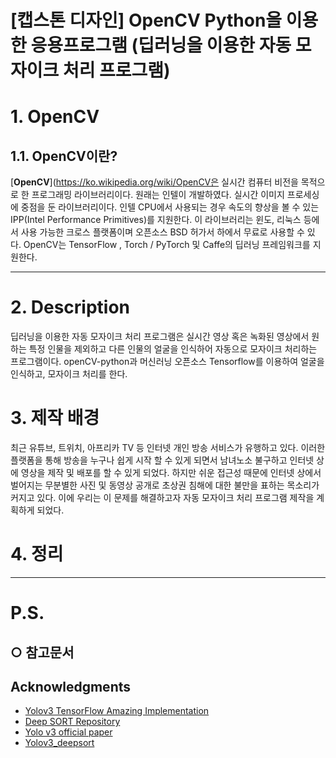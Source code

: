 
[캡스톤 디자인] OpenCV Python을 이용한 응용프로그램 (딥러닝을 이용한 자동 모자이크 처리 프로그램)
======================

# 1. OpenCV
## 1.1. OpenCV이란?
[**OpenCV**](https://ko.wikipedia.org/wiki/OpenCV은 실시간 컴퓨터 비전을 목적으로 한 프로그래밍 라이브러리이다. 원래는 인텔이 개발하였다. 실시간 이미지 프로세싱에 중점을 둔 라이브러리이다. 인텔 CPU에서 사용되는 경우 속도의 향상을 볼 수 있는 IPP(Intel Performance Primitives)를 지원한다. 이 라이브러리는 윈도, 리눅스 등에서 사용 가능한 크로스 플랫폼이며 오픈소스 BSD 허가서 하에서 무료로 사용할 수 있다. OpenCV는 TensorFlow , Torch / PyTorch 및 Caffe의 딥러닝 프레임워크를 지원한다.
****
# 2. Description
딥러닝을 이용한 자동 모자이크 처리 프로그램은 실시간 영상 혹은 녹화된 영상에서 원하는 특정 인물을 제외하고 다른 인물의 얼굴을 인식하어 자동으로 모자이크 처리하는 프로그램이다. openCV-python과 머신러닝 오픈소스 Tensorflow를 이용하여 얼굴을 인식하고, 모자이크 처리를 한다.

# 3. 제작 배경
최근 유튜브, 트위치, 아프리카 TV 등 인터넷 개인 방송 서비스가 유행하고 있다. 이러한 플랫폼을 통해 방송을 누구나 쉽게 시작 할 수 있게 되면서 남녀노소 불구하고 인터넷 상에 영상을 제작 및 배포를 할 수 있게 되었다. 하지만 쉬운 접근성 때문에 인터넷 상에서 벌어지는 무분별한 사진 및 동영상 공개로 초상권 침해에 대한 불만을 표하는 목소리가 커지고 있다. 이에 우리는 이 문제를 해결하고자 자동 모자이크 처리 프로그램 제작을 계획하게 되었다.

# 4. 정리


***** 

# P.S.

## ○ 참고문서

## Acknowledgments
* [Yolov3 TensorFlow Amazing Implementation](https://github.com/zzh8829/yolov3-tf2)
* [Deep SORT Repository](https://github.com/nwojke/deep_sort)
* [Yolo v3 official paper](https://arxiv.org/abs/1804.02767)
* [Yolov3_deepsort](https://github.com/theAIGuysCode/yolov3_deepsort)
